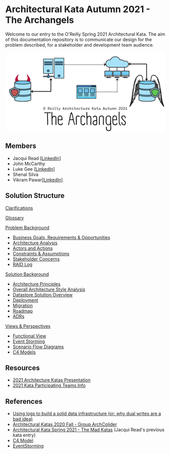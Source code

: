 # Architectural Kata Autumn 2021 - The Archangels

Welcome to our entry to the O'Reilly Spring 2021 Architectural Kata. The aim of this documentation repository is to communicate our design for the problem described, for a stakeholder and development team audience.

<img src="assets/images/TheArchangels.png" alt="TheArchangels" style="zoom:50%;" />

## Members
- Jacqui Read [[LinkedIn](https://www.linkedin.com/in/jacquelineread/)]
- John McCarthy
- Luke Gee [[LinkedIn](https://www.linkedin.com/in/luke-gee-nbyuk/)]
- Shenal Silva
- Vikram Pawar[[LinkedIn](https://www.linkedin.com/in/vikrammpawar/)]

## Solution Structure

[Clarifications](Clarifications.md)

[Glossary](Glossary.md)

[Problem Background](1.ProblemBackground/README.md)

- [Business Goals, Requirements & Opportunities](1.ProblemBackground/BusinessGoalsDriversAndRequirements.md)
- [Architecture Analysis](1.ProblemBackground/ArchitectureAnalysis.md)
- [Actors and Actions](1.ProblemBackground/Personas.md)
- [Constraints & Assumptions](1.ProblemBackground/ConstraintsAndAssumptions.md)
- [Stakeholder Concerns](1.ProblemBackground/StakeholderConcerns.md)
- [RAID Log](1.ProblemBackground/RAID.md)

[Solution Background](2.SolutionBackground/README.md)

- [Architecture Principles](2.SolutionBackground/ArchitecturePrinciples.md)
- [Overall Architecture Style Analysis](2.SolutionBackground/ArchitecturePatterns.md)
- [Datastore Solution Overview](2.SolutionBackground/datastore/README.md)
- [Deployment](2.SolutionBackground/Deployment.md)
- [Migration](2.SolutionBackground/Migration.md)
- [Roadmap](2.SolutionBackground/Roadmap.md)
- [ADRs](4.ADRs/README.md)

[Views & Perspectives](3.ViewsAndPerspectives/README.md)

- [Functional View](3.ViewsAndPerspectives/FunctionalView/README.md)
- [Event Storming](3.ViewsAndPerspectives/EventStorming/README.md)
- [Scenario Flow Diagrams](3.ViewsAndPerspectives/scenarios/README.md)
- [C4 Models](3.ViewsAndPerspectives/C4Models/README.md)

## Resources

- [2021 Architecture Katas Presentation](assets/docs/2021-fall-kick-off.pdf)
- [2021 Kata Participating Teams Info](assets/docs/participating-teams-info-katas-fall-2021.pdf)

## References

- [Using logs to build a solid data infrastructure (or: why dual writes are a bad idea)](https://martin.kleppmann.com/2015/05/27/logs-for-data-infrastructure.html)
- [Architectural Katas 2020 Fall - Group ArchColider](https://github.com/ldynia/archcolider)
- [Architectural Kata Spring 2021 - The Mad Katas](https://github.com/tekiegirl/TheMadKatas) (Jacqui Read's previous kata entry)
- [C4 Model](https://c4model.com/)
- [EventStorming](https://www.eventstorming.com/)
  
